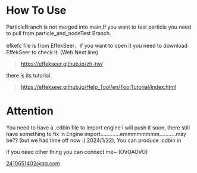 # How To Use

ParticleBranch is not merged into main,If you want to test particle you need to pull from particle_and_nodeTest Branch.

efkefc file is from EffekSeer，if you want to open it you need to download EffekSeer to check it. (Web Next line)

>https://effekseer.github.io/zh-tw/

there is its tutorial.

>https://effekseer.github.io/Help_Tool/en/ToolTutorial/index.html

# Attention

You need to have a .cdbin file to import engine i will push it soon, there still have something to fix in Engine import.............emmmmmmmm...........may be?? (but we had time off now :) 2024/1/22), You can produce .cdbin in

if you need other thing you can connect me~ (OVOAOVO)

2410651402@qq.com